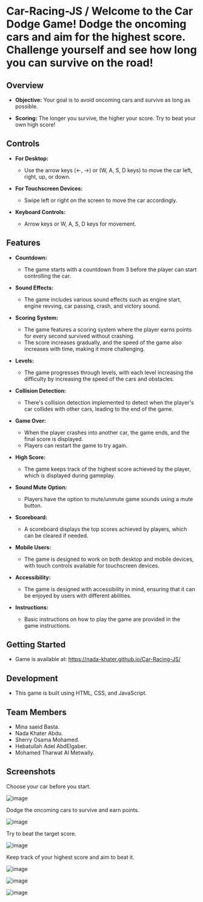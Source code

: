 # Car-Racing-JS / Welcome to the Car Dodge Game! Dodge the oncoming cars and aim for the highest score. Challenge yourself and see how long you can survive on the road!

## Overview
- **Objective:** Your goal is to avoid oncoming cars and survive as long as possible.

- **Scoring:** The longer you survive, the higher your score. Try to beat your own high score!

## Controls
- **For Desktop:**
    - Use the arrow keys (←, →) or (W, A, S, D keys) to move the car left, right, up, or down.

- **For Touchscreen Devices:**
    - Swipe left or right on the screen to move the car accordingly.

- **Keyboard Controls:**
    - Arrow keys or W, A, S, D keys for movement.

## Features
- **Countdown:** 
    - The game starts with a countdown from 3 before the player can start controlling the car.

- **Sound Effects:**
    - The game includes various sound effects such as engine start, engine revving, car passing, crash, and victory sound.

- **Scoring System:**
    - The game features a scoring system where the player earns points for every second survived without crashing.
    - The score increases gradually, and the speed of the game also increases with time, making it more challenging.

- **Levels:**
    - The game progresses through levels, with each level increasing the difficulty by increasing the speed of the cars and obstacles.

- **Collision Detection:**
    - There's collision detection implemented to detect when the player's car collides with other cars, leading to the end of the game.

- **Game Over:**
    - When the player crashes into another car, the game ends, and the final score is displayed.
    - Players can restart the game to try again.

- **High Score:**
    - The game keeps track of the highest score achieved by the player, which is displayed during gameplay.

- **Sound Mute Option:**
    - Players have the option to mute/unmute game sounds using a mute button.

- **Scoreboard:**
    - A scoreboard displays the top scores achieved by players, which can be cleared if needed.

- **Mobile Users:**
    - The game is designed to work on both desktop and mobile devices, with touch controls available for touchscreen devices.

- **Accessibility:**
    - The game is designed with accessibility in mind, ensuring that it can be enjoyed by users with different abilities.

- **Instructions:**
    - Basic instructions on how to play the game are provided in the game instructions.

## Getting Started
- Game is available at:  https://nada-khater.github.io/Car-Racing-JS/

## Development
- This game is built using HTML, CSS, and JavaScript.

## Team Members
- Mina saeid Basta.
- Nada Khater Abdu.
- Sherry Osama Mohamed.
- Hebatullah Adel AbdElgaber.
- Mohamed Tharwat Al Metwally.

## Screenshots
Choose your car before you start.

![image](https://github.com/Nada-Khater/Car-Racing-JS/assets/85364511/4ccd104e-286c-4171-99b8-52f0dc82f06a)

Dodge the oncoming cars to survive and earn points.
    
![image](https://github.com/Nada-Khater/Car-Racing-JS/assets/85364511/b7efbc6c-9d43-462a-b7a1-3289cab351fb)


Try to beat the target score.

![image](https://github.com/Nada-Khater/Car-Racing-JS/assets/85364511/68353f6d-396c-41a8-a44e-ae6ed4bea19f)

      
Keep track of your highest score and aim to beat it.

![image](https://github.com/Nada-Khater/Car-Racing-JS/assets/85364511/cb0bfe87-9f1d-4225-982d-398ef31a14ac)

![image](https://github.com/Nada-Khater/Car-Racing-JS/assets/85364511/eff56dd7-2ad1-474b-a6a2-632252e31928)

![image](https://github.com/Nada-Khater/Car-Racing-JS/assets/85364511/7d1cdd73-a180-415d-99e9-5fc285a1bea9)

    
